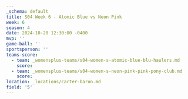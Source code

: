 ```yaml
---
_schema: default
title: S04 Week 6 - Atomic Blue vs Neon Pink
week: 6
season: 4
date: 2024-10-20 12:30:00 -0400
mvp: ''
game-ball: ''
sportsperson: ''
teams-score:
  - team: _womensplus-teams/s04-women-s-atomic-blue-blu-haulers.md
    score:
  - team: _womensplus-teams/s04-women-s-neon-pink-pink-pony-club.md
    score:
location: _locations/carter-baron.md
field: '5'
---
```

